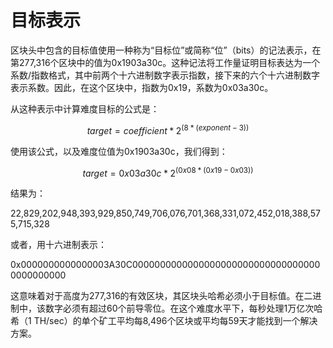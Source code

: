 # 目标表示

区块头中包含的目标值使用一种称为“目标位”或简称“位”（bits）的记法表示，在第277,316个区块中的值为0x1903a30c。这种记法将工作量证明目标表达为一个系数/指数格式，其中前两个十六进制数字表示指数，接下来的六个十六进制数字表示系数。因此，在这个区块中，指数为0x19，系数为0x03a30c。&#x20;

从这种表示中计算难度目标的公式是：

$$
target = coefficient * 2^{(8 * (exponent -3))}
$$

使用该公式，以及难度位值为0x1903a30c，我们得到：

$$
target = 0x03a30c * 2^{(0x08 * (0x19 - 0x03))}
$$

结果为：

22,829,202,948,393,929,850,749,706,076,701,368,331,072,452,018,388,575,715,328

或者，用十六进制表示：

0x0000000000000003A30C00000000000000000000000000000000000000000000

这意味着对于高度为277,316的有效区块，其区块头哈希必须小于目标值。在二进制中，该数字必须有超过60个前导零位。在这个难度水平下，每秒处理1万亿次哈希（1 TH/sec）的单个矿工平均每8,496个区块或平均每59天才能找到一个解决方案。
